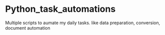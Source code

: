 # Python_task_automations
Multiple scripts to aumate my daily tasks. like data preparation, conversion, document automation
